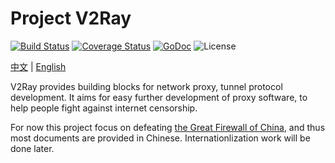 # Project V2Ray

[![Build Status](https://travis-ci.org/v2ray/v2ray-core.svg?branch=master)](https://travis-ci.org/v2ray/v2ray-core)
[![Coverage Status](https://coveralls.io/repos/v2ray/v2ray-core/badge.svg?branch=master&service=github)](https://coveralls.io/github/v2ray/v2ray-core?branch=master)
[![GoDoc](https://godoc.org/github.com/v2ray/v2ray-core?status.svg)](https://godoc.org/github.com/v2ray/v2ray-core)
![License](https://img.shields.io/github/license/v2ray/v2ray-core.svg)

[中文](https://github.com/V2Ray/v2ray-core/blob/master/README.md) | [English](https://github.com/V2Ray/v2ray-core/blob/master/spec/en/README.md)

V2Ray provides building blocks for network proxy, tunnel protocol development. It aims for easy further development of proxy software, to help people fight against internet censorship.

For now this project focus on defeating [the Great Firewall of China](https://en.wikipedia.org/wiki/Great_Firewall), and thus most documents are provided in Chinese. Internationlization work will be done later.
